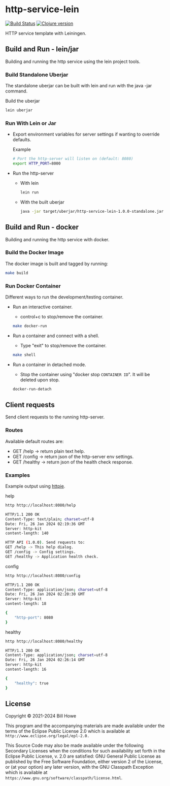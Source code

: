 # http-service-lein

[![Build Status][gh-actions-badge]][gh-actions] [![Clojure version][clojure-v]](project.clj)

HTTP service template with Leiningen.

## Build and Run - lein/jar

Building and running the http service using the lein project tools.

### Build Standalone Uberjar

The standalone uberjar can be built with lein and run with the java -jar command.

Build the uberjar

```bash
lein uberjar
```

### Run With Lein or Jar

* Export environment variables for server settings if wanting to override defaults.

  Example
  
  ```bash
  # Port the http-server will listen on (default: 8080)
  export HTTP_PORT=8000
  ```

* Run the http-server
  * With lein

    ```bash
    lein run
    ```

  * With the built uberjar

    ```bash
    java -jar target/uberjar/http-service-lein-1.0.0-standalone.jar
    ```

## Build and Run - docker

Building and running the http service with docker.

### Build the Docker Image

The docker image is built and tagged by running:

```bash
make build
```

### Run Docker Container

Different ways to run the development/testing container.

* Run an interactive container.
  * control+c to stop/remove the container.

  ```bash
  make docker-run
  ```

* Run a container and connect with a shell.
  * Type "exit" to stop/remove the container.

  ```bash
  make shell
  ```

* Run a container in detached mode.
  * Stop the container using "docker stop `CONTAINER ID`". It will be deleted upon stop.

  ```bash
  docker-run-detach
  ```

## Client requests

Send client requests to the running http-server.

### Routes

Available default routes are:

* GET /help  -> return plain text help.
* GET /config  -> return json of the http-server env settings.
* GET /healthy  -> return json of the health check response.

### Examples

Example output using [httpie](https://httpie.io/).

help

```bash
http http://localhost:8080/help

HTTP/1.1 200 OK
Content-Type: text/plain; charset=utf-8
Date: Fri, 26 Jan 2024 02:19:36 GMT
Server: http-kit
content-length: 140

HTTP API (1.0.0). Send requests to:
GET /help -> This help dialog.
GET /config -> Config settings.
GET /healthy -> Application health check.
```

config

```bash
http http://localhost:8080/config

HTTP/1.1 200 OK
Content-Type: application/json; charset=utf-8
Date: Fri, 26 Jan 2024 02:20:30 GMT
Server: http-kit
content-length: 18

{
    "http-port": 8080
}
```

healthy

```bash
http http://localhost:8080/healthy

HTTP/1.1 200 OK
Content-Type: application/json; charset=utf-8
Date: Fri, 26 Jan 2024 02:26:14 GMT
Server: http-kit
content-length: 16

{
    "healthy": true
}
```

## License

Copyright © 2021-2024 Bill Howe

This program and the accompanying materials are made available under the
terms of the Eclipse Public License 2.0 which is available at
`http://www.eclipse.org/legal/epl-2.0.`

This Source Code may also be made available under the following Secondary
Licenses when the conditions for such availability set forth in the Eclipse
Public License, v. 2.0 are satisfied: GNU General Public License as published by
the Free Software Foundation, either version 2 of the License, or (at your
option) any later version, with the GNU Classpath Exception which is available
at `https://www.gnu.org/software/classpath/license.html`.

<!-- Named page links below: /-->

[gh-actions-badge]: https://github.com/wdhowe/http-service-lein/workflows/ci%2Fcd/badge.svg
[gh-actions]: https://github.com/wdhowe/http-service-lein/actions
[clojure-v]: https://img.shields.io/badge/clojure-1.11.1-blue.svg
